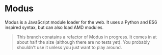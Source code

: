Modus
=====

Modus is a JavaScript module loader for the web. It uses a Python and 
ES6 inspired syntax, but can also load AMD modules.

> This branch conatains a refactor of Modus in progress.
> It comes in at about half the size (although there are no tests yet).
> You probably shouldn't use it unless you just want to play around.
